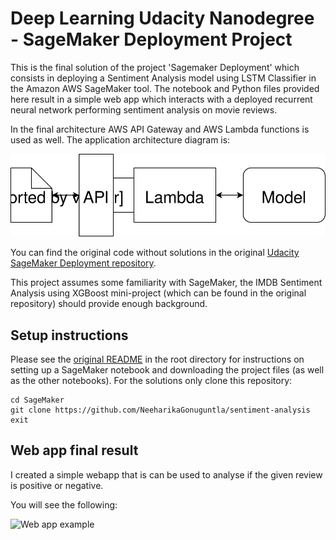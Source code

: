 # Deep Learning Udacity Nanodegree - SageMaker Deployment Project


This is the final solution of the project 'Sagemaker Deployment' which consists in deploying a Sentiment Analysis model using LSTM Classifier in the Amazon AWS SageMaker tool. The notebook and Python files provided here result in a simple web app which interacts with a deployed recurrent neural network performing sentiment analysis on movie reviews.

In the final architecture AWS API Gateway and AWS Lambda functions is used as well. The application architecture diagram is:

![Web app Diagram](./Web&#32;App&#32;Diagram.svg) 

You can find the original code without solutions in the original [Udacity SageMaker Deployment repository](https://github.com/udacity/sagemaker-deployment).

 This project assumes some familiarity with SageMaker, the IMDB Sentiment Analysis using XGBoost mini-project (which can be found in the original repository) should provide enough background.


## Setup instructions
Please see the [original README](https://github.com/udacity/sagemaker-deployment/tree/master/README.md) in the root directory for instructions on setting up a SageMaker notebook and downloading the project files (as well as the other notebooks). For the solutions only clone this repository:

```
cd SageMaker
git clone https://github.com/NeeharikaGonuguntla/sentiment-analysis
exit
```

## Web app final result

I created a simple webapp that is can be used to analyse if the given review is positive or negative.

You will see the following:

![Web app example](./webapp.gif) 